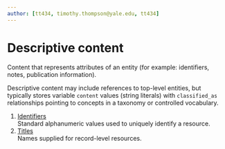 ```yaml
---
author: [tt434, timothy.thompson@yale.edu, tt434]
---
```


# Descriptive content

Content that represents attributes of an entity \(for example: identifiers, notes, publication information\).

Descriptive content may include references to top-level entities, but typically stores variable `content` values \(string literals\) with `classified_as` relationships pointing to concepts in a taxonomy or controlled vocabulary.

1.  [Identifiers](../concepts/identifiers.md)  
Standard alphanumeric values used to uniquely identify a resource.
2.  [Titles](../concepts/titles.md)  
Names supplied for record-level resources.

